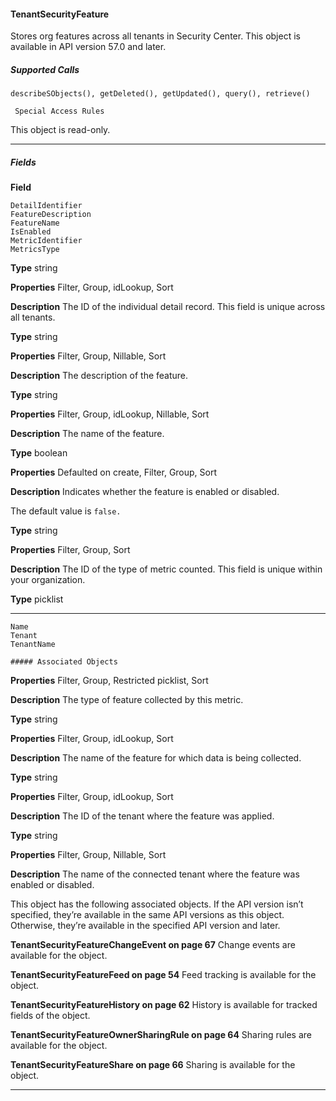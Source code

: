 #### TenantSecurityFeature

Stores org features across all tenants in Security Center. This object is available in API version 57.0 and later.

##### Supported Calls
```
describeSObjects(), getDeleted(), getUpdated(), query(), retrieve()

 Special Access Rules

```
This object is read-only.


-----

##### Fields

**Field**
```
DetailIdentifier
FeatureDescription
FeatureName
IsEnabled
MetricIdentifier
MetricsType

```

**Type**
string

**Properties**
Filter, Group, idLookup, Sort

**Description**
The ID of the individual detail record. This field is unique across all tenants.

**Type**
string

**Properties**
Filter, Group, Nillable, Sort

**Description**
The description of the feature.

**Type**
string

**Properties**
Filter, Group, idLookup, Nillable, Sort

**Description**
The name of the feature.

**Type**
boolean

**Properties**
Defaulted on create, Filter, Group, Sort

**Description**
Indicates whether the feature is enabled or disabled.

The default value is `false.`

**Type**
string

**Properties**
Filter, Group, Sort

**Description**
The ID of the type of metric counted. This field is unique within your organization.

**Type**
picklist


-----

```
Name
Tenant
TenantName

##### Associated Objects

```

**Properties**
Filter, Group, Restricted picklist, Sort

**Description**
The type of feature collected by this metric.

**Type**
string

**Properties**
Filter, Group, idLookup, Sort

**Description**
The name of the feature for which data is being collected.

**Type**
string

**Properties**
Filter, Group, idLookup, Sort

**Description**
The ID of the tenant where the feature was applied.

**Type**
string

**Properties**
Filter, Group, Nillable, Sort

**Description**
The name of the connected tenant where the feature was enabled or disabled.


This object has the following associated objects. If the API version isn’t specified, they’re available in the same API versions as this object.
Otherwise, they’re available in the specified API version and later.

**TenantSecurityFeatureChangeEvent on page 67**
Change events are available for the object.

**TenantSecurityFeatureFeed on page 54**
Feed tracking is available for the object.

**TenantSecurityFeatureHistory on page 62**
History is available for tracked fields of the object.

**TenantSecurityFeatureOwnerSharingRule on page 64**
Sharing rules are available for the object.

**TenantSecurityFeatureShare on page 66**
Sharing is available for the object.


-----
